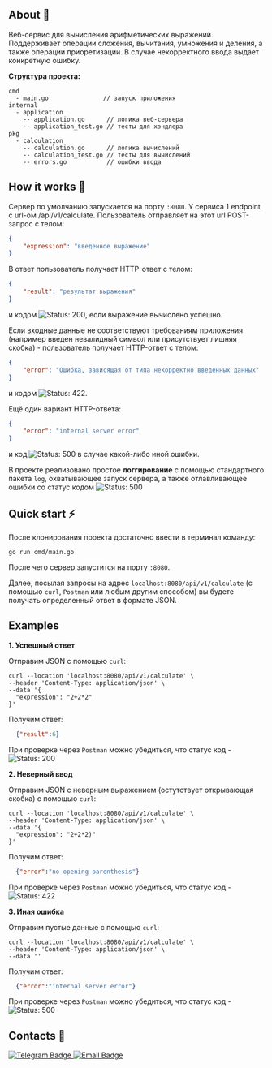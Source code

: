 ## About 👀
Веб-сервис для вычисления арифметических выражений. Поддерживает операции сложения, вычитания, умножения и деления, а также операции приоретизации. В случае некорректного ввода выдает конкретную ошибку.

**Структура проекта:**
```
сmd
  - main.go               // запуск приложения
internal
  - application
    -- application.go      // логика веб-сервера
    -- application_test.go // тесты для хэндлера
pkg
  - calculation
    -- calculation.go      // логика вычислений
    -- calculation_test.go // тесты для вычислений
    -- errors.go           // ошибки ввода
```

## How it works 🎯

Сервер по умолчанию запускается на порту `:8080`. У сервиса 1 endpoint с url-ом /api/v1/calculate. Пользователь отправляет на этот url POST-запрос с телом:
```json
{
    "expression": "введенное выражение"
}
```
В ответ пользователь получает HTTP-ответ с телом:
```json
{
    "result": "результат выражения"
}
```
и кодом <img src="https://img.shields.io/badge/status-200-brightgreen" alt="Status: 200">, если выражение вычислено успешно.

Eсли входные данные не соответствуют требованиям приложения (например введен невалидный символ или присутствует лишняя скобка) - пользователь получает HTTP-ответ с телом:
```json
{
    "error": "Ошибка, зависящая от типа некорректно введенных данных"
}
```
и кодом <img src="https://img.shields.io/badge/status-422-red" alt="Status: 422">.

Ещё один вариант HTTP-ответа:
```json
{
    "error": "internal server error"
}
```
и код <img src="https://img.shields.io/badge/status-500-red" alt="Status: 500"> в случае какой-либо иной ошибки.

В проекте реализовано простое **логгирование** с помощью стандартного пакета `log`, охватывающее запуск сервера, а также отлавливающее ошибки со статус кодом <img src="https://img.shields.io/badge/status-500-red" alt="Status: 500">

## Quick start ⚡
После клонирования проекта достаточно ввести в терминал команду:
```
go run cmd/main.go
```
После чего сервер запустится на порту `:8080`.

Далее, посылая запросы на адрес `localhost:8080/api/v1/calculate` (с помощью `curl`, `Postman` или любым другим способом) вы будете получать определенный ответ в формате JSON.

## Examples
**1. Успешный ответ**

Отправим JSON с помощью `curl`:
```
curl --location 'localhost:8080/api/v1/calculate' \
--header 'Content-Type: application/json' \
--data '{
  "expression": "2+2*2"
}'
```

Получим ответ:
```json
  {"result":6}
```
При проверке через `Postman` можно убедиться, что статус код - <img src="https://img.shields.io/badge/status-200-brightgreen" alt="Status: 200">

**2. Неверный ввод**

Отправим JSON с неверным выражением (остутствует открывающая скобка) с помощью `curl`:
```
curl --location 'localhost:8080/api/v1/calculate' \
--header 'Content-Type: application/json' \
--data '{
  "expression": "2+2*2)"
}'
```

Получим ответ:
```json
  {"error":"no opening parenthesis"}
```
При проверке через `Postman` можно убедиться, что статус код - <img src="https://img.shields.io/badge/status-422-red" alt="Status: 422">

**3. Иная ошибка**

Отправим пустые данные с помощью `curl`:
```
curl --location 'localhost:8080/api/v1/calculate' \
--header 'Content-Type: application/json' \
--data ''
```

Получим ответ:
```json
  {"error":"internal server error"}
```
При проверке через `Postman` можно убедиться, что статус код - <img src="https://img.shields.io/badge/status-500-red" alt="Status: 500">

## Contacts 💬
<div id="contacts">
  <a href="https://t.me/YattaDesuNe">
    <img src="https://img.shields.io/badge/Telegram-2CA5E0?style=for-the-badge&logo=telegram&logoColor=white" alt="Telegram Badge"/>
  </a>
  <a href="mailto:belyaevlv742@gmail.com">
    <img src="https://img.shields.io/badge/Gmail-D14836?style=for-the-badge&logo=gmail&logoColor=white" alt="Email Badge"/>
  </a>
</div>
<img src="https://komarev.com/ghpvc/?username=YattaDeSune&style=flat-square&color=blue" alt=""/>
